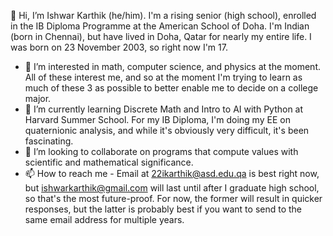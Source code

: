 👋 Hi, I’m Ishwar Karthik (he/him). I'm a rising senior (high school), enrolled in the IB Diploma Programme at the American School of Doha. I'm Indian (born in Chennai),
but have lived in Doha, Qatar for nearly my entire life. I was born on 23 November 2003, so right now I'm 17.
- 👀 I’m interested in math, computer science, and physics at the moment. All of these interest me, and so at the moment I'm trying to learn as much of these 3 as possible
to better enable me to decide on a college major.
- 🌱 I’m currently learning Discrete Math and Intro to AI with Python at Harvard Summer School. For my IB Diploma, I'm doing my EE on quaternionic analysis,
and while it's obviously very difficult, it's been fascinating.
- 💞️ I’m looking to collaborate on programs that compute values with scientific and mathematical significance.
- 📫 How to reach me - Email at 22ikarthik@asd.edu.qa is best right now, but ishwarkarthik@gmail.com will last until after I graduate high school, so that's the most future-proof.
For now, the former will result in quicker responses, but the latter is probably best if you want to send to the same email address for multiple years.
<!---
22ikarthik/22ikarthik is a ✨ special ✨ repository because its `README.md` (this file) appears on your GitHub profile.
You can click the Preview link to take a look at your changes.
--->
